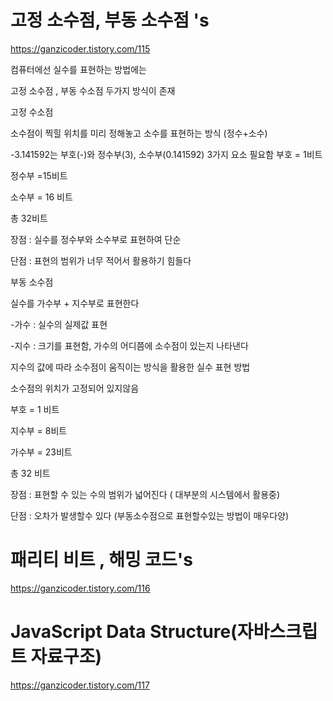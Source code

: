 # 고정 소수점, 부동 소수점 's
https://ganzicoder.tistory.com/115

컴퓨터에선 실수를 표현하는 방법에는

고정 소수점 , 부동 수소점 두가지 방식이 존재

 

고정 수소점 

소수점이 찍힐 위치를 미리 정해놓고 소수를 표현하는 방식 (정수+소수)

-3.141592는 부호(-)와 정수부(3), 소수부(0.141592) 3가지 요소 필요함
부호 = 1비트

정수부 =15비트

소수부 = 16 비트

총 32비트

 

장점 : 실수를 정수부와 소수부로 표현하여 단순

단점 : 표현의 범위가 너무 적어서 활용하기 힘들다 

 

 

부동 소수점

실수를 가수부 + 지수부로 표현한다

-가수 : 실수의 실제값 표현

-지수 : 크기를 표현함, 가수의 어디쯤에 소수점이 있는지 나타낸다

지수의 값에 따라 소수점이 움직이는 방식을 활용한 실수 표현 방법

소수점의 위치가 고정되어 있지않음

 

부호 = 1 비트

지수부 = 8비트

가수부 = 23비트

총 32 비트

 

장점 : 표현할 수 있는 수의 범위가 넓어진다 ( 대부분의 시스템에서 활용중)

단점 : 오차가 발생할수 있다 (부동소수점으로 표현할수있는 방법이 매우다양)


# 패리티 비트 , 해밍 코드's
https://ganzicoder.tistory.com/116

# JavaScript Data Structure(자바스크립트 자료구조)
https://ganzicoder.tistory.com/117

